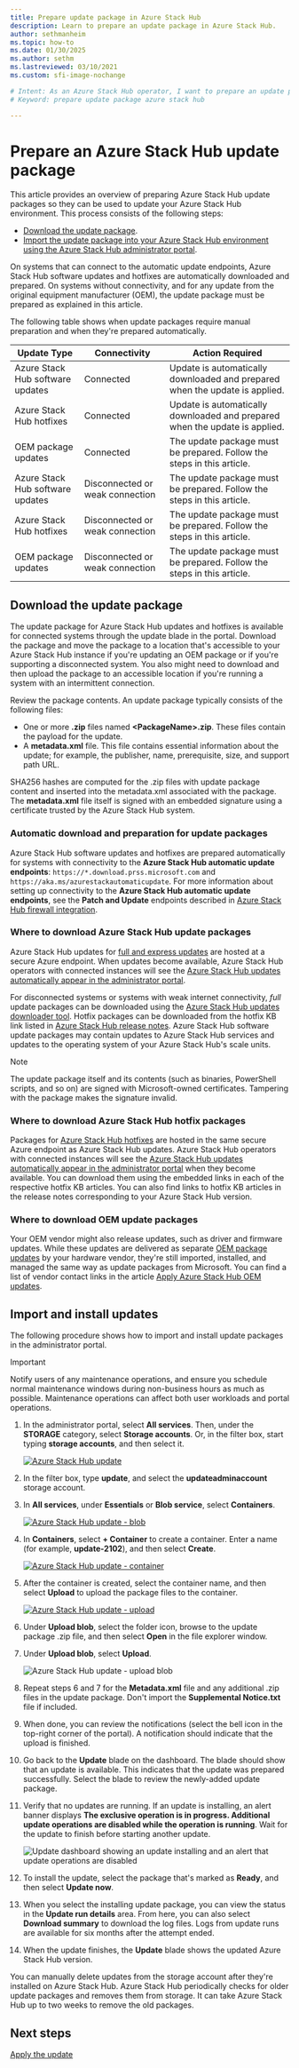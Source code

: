```yaml
---
title: Prepare update package in Azure Stack Hub
description: Learn to prepare an update package in Azure Stack Hub.
author: sethmanheim
ms.topic: how-to
ms.date: 01/30/2025
ms.author: sethm
ms.lastreviewed: 03/10/2021
ms.custom: sfi-image-nochange

# Intent: As an Azure Stack Hub operator, I want to prepare an update package so I can use it to update my Azure Stack Hub environment.
# Keyword: prepare update package azure stack hub

---
```


# Prepare an Azure Stack Hub update package

This article provides an overview of preparing Azure Stack Hub update packages so they can be used to update your Azure Stack Hub environment. This process consists of the following steps:

- [Download the update package](#download-the-update-package).
- [Import the update package into your Azure Stack Hub environment using the Azure Stack Hub administrator portal](#import-and-install-updates).

On systems that can connect to the automatic update endpoints, Azure Stack Hub software updates and hotfixes are automatically downloaded and prepared. On systems without connectivity, and for any update from the original equipment manufacturer (OEM), the update package must be prepared as explained in this article.  

The following table shows when update packages require manual preparation and when they're prepared automatically.

| Update Type | Connectivity | Action Required |
| --- | --- | --- |
| Azure Stack Hub software updates | Connected | Update is automatically downloaded and prepared when the update is applied. |
| Azure Stack Hub hotfixes | Connected | Update is automatically downloaded and prepared when the update is applied. |
| OEM package updates | Connected | The update package must be prepared. Follow the steps in this article. |
| Azure Stack Hub software updates | Disconnected or weak connection | The update package must be prepared. Follow the steps in this article. |
| Azure Stack Hub hotfixes | Disconnected or weak connection | The update package must be prepared. Follow the steps in this article. |
| OEM package updates | Disconnected or weak connection | The update package must be prepared. Follow the steps in this article. |

## Download the update package

The update package for Azure Stack Hub updates and hotfixes is available for connected systems through the update blade in the portal. Download the package and move the package to a location that's accessible to your Azure Stack Hub instance if you're updating an OEM package or if you're supporting a disconnected system. You also might need to download and then upload the package to an accessible location if you're running a system with an intermittent connection.

Review the package contents. An update package typically consists of the following files:

- One or more **.zip** files named **\<PackageName\>.zip**. These files contain the payload for the update.
- A **metadata.xml** file. This file contains essential information about the update; for example, the publisher, name, prerequisite, size, and support path URL.

SHA256 hashes are computed for the .zip files with update package content and inserted into the metadata.xml associated with the package. The **metadata.xml** file itself is signed with an embedded signature using a certificate trusted by the Azure Stack Hub system.

### Automatic download and preparation for update packages

Azure Stack Hub software updates and hotfixes are prepared automatically for systems with connectivity to the **Azure Stack Hub automatic update endpoints**: `https://*.download.prss.microsoft.com` and `https://aka.ms/azurestackautomaticupdate`. For more information about setting up connectivity to the **Azure Stack Hub automatic update endpoints**, see the **Patch and Update** endpoints described in [Azure Stack Hub firewall integration](./azure-stack-integrate-endpoints.md#ports-and-urls-outbound).

### Where to download Azure Stack Hub update packages

Azure Stack Hub updates for [full and express updates](./azure-stack-updates.md#update-package-types) are hosted at a secure Azure endpoint. When updates become available, Azure Stack Hub operators with connected instances will see the [Azure Stack Hub updates automatically appear in the administrator portal](#automatic-download-and-preparation-for-update-packages).

For disconnected systems or systems with weak internet connectivity, *full* update packages can be downloaded using the [Azure Stack Hub updates downloader tool](https://aka.ms/azurestackupdatedownload). Hotfix packages can be downloaded from the hotfix KB link listed in [Azure Stack Hub release notes](release-notes.md). Azure Stack Hub software update packages may contain updates to Azure Stack Hub services and updates to the operating system of your Azure Stack Hub's scale units.

> [!NOTE]
> The update package itself and its contents (such as binaries, PowerShell scripts, and so on) are signed with Microsoft-owned certificates. Tampering with the package makes the signature invalid.

### Where to download Azure Stack Hub hotfix packages

Packages for [Azure Stack Hub hotfixes](./azure-stack-updates.md#update-package-types) are hosted in the same secure Azure endpoint as Azure Stack Hub updates. Azure Stack Hub operators with connected instances will see the [Azure Stack Hub updates automatically appear in the administrator portal](#automatic-download-and-preparation-for-update-packages) when they become available. You can download them using the embedded links in each of the respective hotfix KB articles. You can also find links to hotfix KB articles in the release notes corresponding to your Azure Stack Hub version.

### Where to download OEM update packages

Your OEM vendor might also release updates, such as driver and firmware updates. While these updates are delivered as separate [OEM package updates](./azure-stack-updates.md#update-package-types) by your hardware vendor, they're still imported, installed, and managed the same way as update packages from Microsoft. You can find a list of vendor contact links in the article [Apply Azure Stack Hub OEM updates](./azure-stack-update-oem.md#oem-contact-information).

## Import and install updates

The following procedure shows how to import and install update packages in the administrator portal.

> [!IMPORTANT]  
> Notify users of any maintenance operations, and ensure you schedule normal maintenance windows during non-business hours as much as possible. Maintenance operations can affect both user workloads and portal operations.

1. In the administrator portal, select **All services**. Then, under the **STORAGE** category, select **Storage accounts**. Or, in the filter box, start typing **storage accounts**, and then select it.

   [![Azure Stack Hub update](./media/azure-stack-update-prepare-package/select-storage-small.png)](./media/azure-stack-update-prepare-package/select-storage.png#lightbox)

1. In the filter box, type **update**, and select the **updateadminaccount** storage account.
1. In **All services**, under **Essentials** or **Blob service**, select **Containers**.

   [![Azure Stack Hub update - blob](./media/azure-stack-update-prepare-package/select-containers-small.png)](./media/azure-stack-update-prepare-package/select-containers.png#lightbox)

1. In **Containers**, select **+ Container** to create a container. Enter a name (for example, **update-2102**), and then select **Create**.

   [![Azure Stack Hub update - container](./media/azure-stack-update-prepare-package/new-container-small.png)](./media/azure-stack-update-prepare-package/new-container.png#lightbox)

1. After the container is created, select the container name, and then select **Upload** to upload the package files to the container.

   [![Azure Stack Hub update - upload](./media/azure-stack-update-prepare-package/upload-package-small.png)](./media/azure-stack-update-prepare-package/upload-package.png#lightbox)

1. Under **Upload blob**, select the folder icon, browse to the update package .zip file, and then select **Open** in the file explorer window.

1. Under **Upload blob**, select **Upload**.

   ![Azure Stack Hub update - upload blob](./media/azure-stack-update-prepare-package/upload-blob.png)

1. Repeat steps 6 and 7 for the **Metadata.xml** file and any additional .zip files in the update package. Don't import the **Supplemental Notice.txt** file if included.
1. When done, you can review the notifications (select the bell icon in the top-right corner of the portal). A notification should indicate that the upload is finished.
1. Go back to the **Update** blade on the dashboard. The blade should show that an update is available. This indicates that the update was prepared successfully. Select the blade to review the newly-added update package.
1. Verify that no updates are running. If an update is installing, an alert banner displays **The exclusive operation is in progress. Additional update operations are disabled while the operation is running**. Wait for the update to finish before starting another update.

   ![Update dashboard showing an update installing and an alert that update operations are disabled](./media/azure-stack-update-prepare-package/update-alert.png)

1. To install the update, select the package that's marked as **Ready**, and then select **Update now**.
1. When you select the installing update package, you can view the status in the **Update run details** area. From here, you can also select **Download summary** to download the log files. Logs from update runs are available for six months after the attempt ended.
1. When the update finishes, the **Update** blade shows the updated Azure Stack Hub version.

You can manually delete updates from the storage account after they're installed on Azure Stack Hub. Azure Stack Hub periodically checks for older update packages and removes them from storage. It can take Azure Stack Hub up to two weeks to remove the old packages.

## Next steps

[Apply the update](azure-stack-apply-updates.md)
